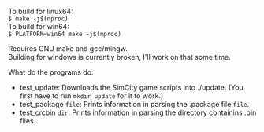 
To build for linux64: <br>
`$ make -j$(nproc)` <br>
To build for win64: <br>
`$ PLATFORM=win64 make -j$(nproc)` <br>

Requires GNU make and gcc/mingw. <br>
Building for windows is currently broken, I'll work on that some time. <br>

What do the programs do:
- test_update: Downloads the SimCity game scripts into ./update. (You first have to run `mkdir update` for it to work.)
- test_package `file`: Prints information in parsing the .package file `file`.
- test_crcbin `dir`: Prints information in parsing the directory containins .bin files.
